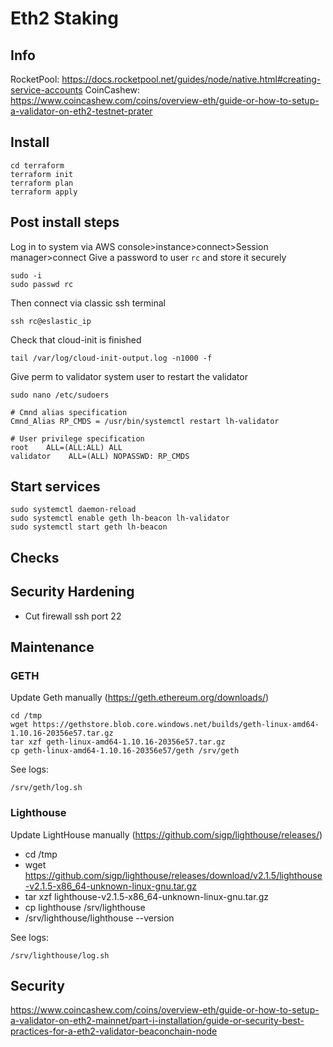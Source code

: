 # Eth2 Staking

## Info

RocketPool: https://docs.rocketpool.net/guides/node/native.html#creating-service-accounts
CoinCashew: https://www.coincashew.com/coins/overview-eth/guide-or-how-to-setup-a-validator-on-eth2-testnet-prater

## Install

    cd terraform
    terraform init
    terraform plan
    terraform apply

## Post install steps

Log in to system via AWS console>instance>connect>Session manager>connect
Give a password to user `rc` and store it securely

    sudo -i
    sudo passwd rc

Then connect via classic ssh terminal
    
    ssh rc@eslastic_ip

Check that cloud-init is finished

    tail /var/log/cloud-init-output.log -n1000 -f

Give perm to validator system user to restart the validator

    sudo nano /etc/sudoers

    # Cmnd alias specification
    Cmnd_Alias RP_CMDS = /usr/bin/systemctl restart lh-validator

    # User privilege specification
    root    ALL=(ALL:ALL) ALL
    validator    ALL=(ALL) NOPASSWD: RP_CMDS

## Start services

    sudo systemctl daemon-reload
    sudo systemctl enable geth lh-beacon lh-validator
    sudo systemctl start geth lh-beacon

## Checks





## Security Hardening

- Cut firewall ssh port 22


## Maintenance

### GETH

Update Geth manually (https://geth.ethereum.org/downloads/)

    cd /tmp
    wget https://gethstore.blob.core.windows.net/builds/geth-linux-amd64-1.10.16-20356e57.tar.gz
    tar xzf geth-linux-amd64-1.10.16-20356e57.tar.gz
    cp geth-linux-amd64-1.10.16-20356e57/geth /srv/geth
   
See logs:

    /srv/geth/log.sh


### Lighthouse

Update LightHouse manually (https://github.com/sigp/lighthouse/releases/)

  - cd /tmp 
  - wget https://github.com/sigp/lighthouse/releases/download/v2.1.5/lighthouse-v2.1.5-x86_64-unknown-linux-gnu.tar.gz
  - tar xzf lighthouse-v2.1.5-x86_64-unknown-linux-gnu.tar.gz
  - cp lighthouse /srv/lighthouse
  - /srv/lighthouse/lighthouse --version

See logs:

    /srv/lighthouse/log.sh


## Security

https://www.coincashew.com/coins/overview-eth/guide-or-how-to-setup-a-validator-on-eth2-mainnet/part-i-installation/guide-or-security-best-practices-for-a-eth2-validator-beaconchain-node